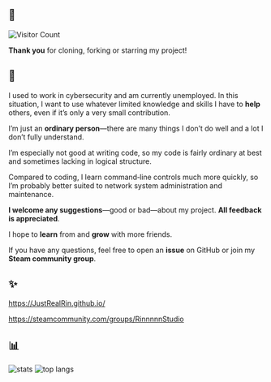 ## 👋   

![Visitor Count](https://komarev.com/ghpvc/?username=JustRealRin&style=flat-square)

**Thank you** for cloning, forking or starring my project!

## 🔭

I used to work in cybersecurity and am currently unemployed. In this situation, I want to use whatever limited knowledge and skills I have to **help** others, even if it’s only a very small contribution.

I’m just an **ordinary person**—there are many things I don’t do well and a lot I don’t fully understand.

I’m especially not good at writing code, so my code is fairly ordinary at best and sometimes lacking in logical structure.

Compared to coding, I learn command‐line controls much more quickly, so I’m probably better suited to network system administration and maintenance.

**I welcome any suggestions**—good or bad—about my project. **All feedback is appreciated**.

I hope to **learn** from and **grow** with more friends.

If you have any questions, feel free to open an **issue** on GitHub or join my **Steam community group**.

## ✨

https://JustRealRin.github.io/

https://steamcommunity.com/groups/RinnnnnStudio

## 📊 

<img src="https://github-readme-stats.vercel.app/api?username=JustRealRin&show_icons=true&theme=radical" alt="stats" />
<img src="https://github-readme-stats.vercel.app/api/top-langs/?username=JustRealRin&layout=compact&theme=radical" alt="top langs" />
